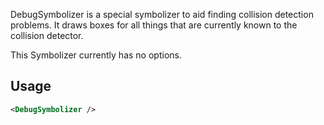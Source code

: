 DebugSymbolizer is a special symbolizer to aid finding collision detection problems. It draws boxes for all things that are currently known to the collision detector.

This Symbolizer currently has no options.

## Usage
```xml
<DebugSymbolizer />
```